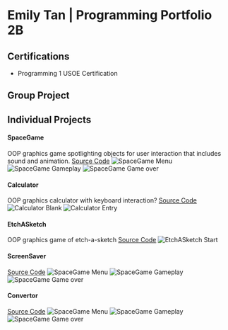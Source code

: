 # Emily Tan | Programming Portfolio 2B

## Certifications
- Programming 1 USOE Certification

## Group Project

## Individual Projects

#### SpaceGame
OOP graphics game spotlighting objects for user interaction that includes sound and animation.
[Source Code](https://github.com/emmitan/programmingportfolio/blob/main/src/SpaceGame.zip)
![SpaceGame Menu](https://github.com/emmitan/programmingportfolio/blob/main/images/SpaceGameStart.png)
![SpaceGame Gameplay](https://github.com/emmitan/programmingportfolio/blob/main/images/SpaceGamePlay.png)
![SpaceGame Game over](https://github.com/emmitan/programmingportfolio/blob/main/images/SpaceGameOver.png)


#### Calculator
OOP graphics calculator with keyboard interaction?
[Source Code](https://github.com/emmitan/programmingportfolio/blob/main/src/CalcKeyboard.zip)
![Calculator Blank](https://github.com/emmitan/programmingportfolio/blob/main/images/CalcBlank.png)
![Calculator Entry](https://github.com/emmitan/programmingportfolio/blob/main/images/CalcEntry.png)

#### EtchASketch
OOP graphics game of etch-a-sketch
[Source Code](https://github.com/emmitan/programmingportfolio/blob/main/src/EtchASketch.zip)
![EtchASketch Start](https://github.com/emmitan/programmingportfolio/blob/main/images/EtchASketchDraw.png)

#### ScreenSaver
[Source Code]()
![SpaceGame Menu]()
![SpaceGame Gameplay]()
![SpaceGame Game over]()

#### Convertor
[Source Code]()
![SpaceGame Menu]()
![SpaceGame Gameplay]()
![SpaceGame Game over]()
